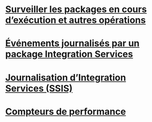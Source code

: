 # [Surveiller les packages en cours d’exécution et autres opérations](monitor-running-packages-and-other-operations.md)  
# [Événements journalisés par un package Integration Services](events-logged-by-an-integration-services-package.md)  
# [Journalisation d’Integration Services (SSIS)](integration-services-ssis-logging.md)  
# [Compteurs de performance](performance-counters.md)  
